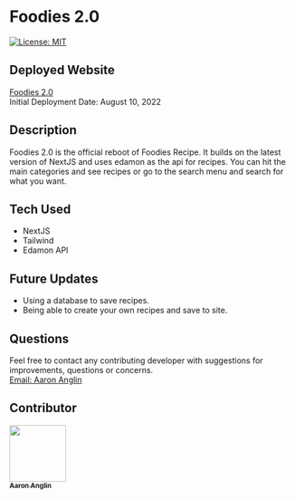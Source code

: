 # Foodies 2.0
[![License: MIT](https://img.shields.io/badge/License-MIT-yellow.svg)](https://opensource.org/licenses/MIT)

## Deployed Website
[Foodies 2.0](https://factorfiction.herokuapp.com/) <br>
Initial Deployment Date: August 10, 2022

## Description
Foodies 2.0 is the official reboot of Foodies Recipe. It builds on the latest version of NextJS and uses edamon as the api for recipes. You can hit the main categories and see recipes or go to the search menu and search for what you want.

## Tech Used
- NextJS
- Tailwind
- Edamon API

## Future Updates
- Using a database to save recipes.
- Being able to create your own recipes and save to site.

## Questions
Feel free to contact any contributing developer with suggestions for improvements, questions or concerns.
<br>
[Email: Aaron Anglin](mailto:aaron.anglin101@gmail.com)

## Contributor
<td align="center"><a href="https://github.com/aanglin"><img src="https://avatars.githubusercontent.com/u/101485583?v=4" width="100px;" alt=""/><br /><sub><b>Aaron Anglin</b></sub></a></td>